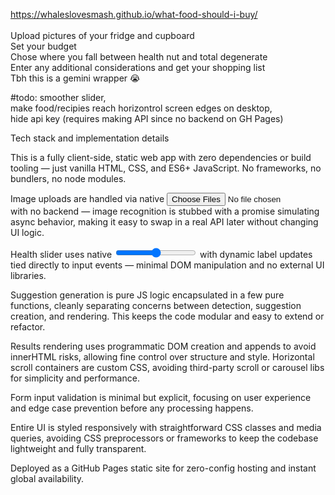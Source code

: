 https://whaleslovesmash.github.io/what-food-should-i-buy/ <br> <br>
Upload pictures of your fridge and cupboard <br>
Set your budget <br>
Chose where you fall between health nut and total degenerate <br>
Enter any additional considerations and get your shopping list <br>
Tbh this is a gemini wrapper 😭 <br>

#todo: smoother slider, <br>
make food/recipies reach horizontrol screen edges on desktop, <br>
hide api key (requires making API since no backend on GH Pages) <br>

Tech stack and implementation details

This is a fully client-side, static web app with zero dependencies or build tooling — just vanilla HTML, CSS, and ES6+ JavaScript. No frameworks, no bundlers, no node modules.

Image uploads are handled via native <input type="file" multiple> with no backend — image recognition is stubbed with a promise simulating async behavior, making it easy to swap in a real API later without changing UI logic.

Health slider uses native <input type="range"> with dynamic label updates tied directly to input events — minimal DOM manipulation and no external UI libraries.

Suggestion generation is pure JS logic encapsulated in a few pure functions, cleanly separating concerns between detection, suggestion creation, and rendering. This keeps the code modular and easy to extend or refactor.

Results rendering uses programmatic DOM creation and appends to avoid innerHTML risks, allowing fine control over structure and style. Horizontal scroll containers are custom CSS, avoiding third-party scroll or carousel libs for simplicity and performance.

Form input validation is minimal but explicit, focusing on user experience and edge case prevention before any processing happens.

Entire UI is styled responsively with straightforward CSS classes and media queries, avoiding CSS preprocessors or frameworks to keep the codebase lightweight and fully transparent.

Deployed as a GitHub Pages static site for zero-config hosting and instant global availability.
